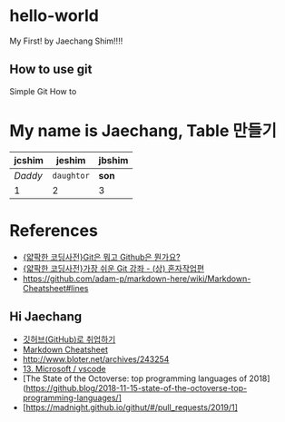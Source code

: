 # hello-world
My First! by Jaechang Shim!!!!

## How to use git
Simple Git How to 

My name is Jaechang, Table 만들기
======

jcshim | jeshim | jbshim
--- | --- | ---
*Daddy* | `daughtor` | **son**
1 | 2 | 3

# References
* [{얇팍한 코딩사전}Git은 뭐고 Github은 뭔가요?](https://youtu.be/Bd35Ze7-dIw)
* [{얇팍한 코딩사전}가장 쉬운 Git 강좌 - (상) 혼자작업편](https://youtu.be/FXDjmsiv8fI)
* https://github.com/adam-p/markdown-here/wiki/Markdown-Cheatsheet#lines

## Hi Jaechang
* [깃허브(GitHub)로 취업하기](https://sujinlee.me/professional-github/)
* [Markdown Cheatsheet](https://github.com/adam-p/markdown-here/wiki/Markdown-Cheatsheet#lines)
* http://www.bloter.net/archives/243254
* [13. Microsoft / vscode](https://www.devpools.kr/2018/06/20/Github-Trends-2018%EB%85%84-6%EC%9B%94-%EA%B9%83%ED%97%99-%ED%8A%B8%EB%A0%8C%EB%93%9C/)
* [The State of the Octoverse: top programming languages of 2018](https://github.blog/2018-11-15-state-of-the-octoverse-top-programming-languages/]
* [https://madnight.github.io/githut/#/pull_requests/2019/1]
